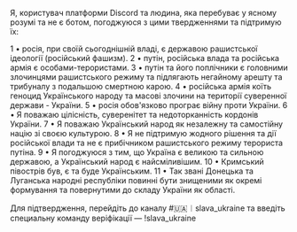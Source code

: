 Я, користувач платформи Discord та людина, яка перебуває у ясному розумі та не є ботом, погоджуюся з цими твердженнями та підтримую їх:

1 • росія, при своїй сьогоднішній владі, є державою рашистської ідеології (російський фашизм).
2 • путін, російська влада та російська армія є особами-терористами.
3 • путін та його поплічники є головними злочинцями рашистського режиму та підлягають негайному арешту та трибуналу з подальшою смертною карою.
4 • російська армія коїть геноцид Українського народу та масові злочини на території суверенної держави - України.
5 • росія обов'язково програє війну проти України.
6 • Я поважаю цілісність, суверенітет та недоторканність кордонів України.
7 • Я поважаю Український народ як незалежну та самостійну націю зі своєю культурою.
8 • Я не підтримую жодного рішення та дії російської влади та не є прибічником рашистського режиму терориста путіна.
9 • Я погоджуюся з тим, що Україна є великою та сильною державою, а Український народ є найсміливішим.
10 • Кримський півострів був, є та буде Українським.
11 • Так звані Донецька та Луганська народні республіки повинні бути знищеними як окремі формування та повернутими до складу України як області.

Для підтвердження, перейдіть до каналу #🇺🇦︱slava_ukraine та введіть специальну команду веріфікації — !slava_ukraine